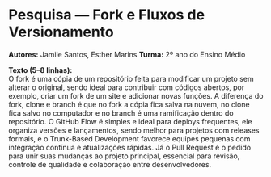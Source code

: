# Pesquisa — Fork e Fluxos de Versionamento

**Autores:** Jamile Santos, Esther Marins 
**Turma:** 2º ano do Ensino Médio

**Texto (5–8 linhas):**  
O fork é uma cópia de um repositório feita para modificar um projeto sem alterar o original, sendo ideal para contribuir com códigos abertos, por exemplo, criar um fork de um site e adicionar novas funções. A diferença do fork, clone e branch é que no fork a cópia fica salva na nuvem, no clone fica salvo no computador e no branch é uma ramificação dentro do repositório. O GitHub Flow é simples e ideal para deploys frequentes, ele organiza versões e lançamentos, sendo melhor para projetos com releases formais, e o Trunk-Based Development favorece equipes pequenas com integração contínua e atualizações rápidas. Já o Pull Request é o pedido para unir suas mudanças ao projeto principal, essencial para revisão, controle de qualidade e colaboração entre desenvolvedores.